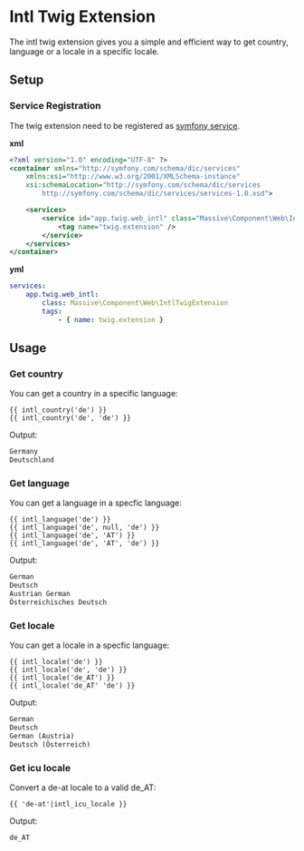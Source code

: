 # Intl Twig Extension

The intl twig extension gives you a simple and efficient way to get country, language or a locale in a specific locale.

## Setup

### Service Registration

The twig extension need to be registered as [symfony service](http://symfony.com/doc/current/service_container.html).

**xml**

```xml
<?xml version="1.0" encoding="UTF-8" ?>
<container xmlns="http://symfony.com/schema/dic/services"
    xmlns:xsi="http://www.w3.org/2001/XMLSchema-instance"
    xsi:schemaLocation="http://symfony.com/schema/dic/services
        http://symfony.com/schema/dic/services/services-1.0.xsd">

    <services>
        <service id="app.twig.web_intl" class="Massive\Component\Web\IntlTwigExtension">
            <tag name="twig.extension" />
        </service>
    </services>
</container>
```

**yml**

```yml
services:
    app.twig.web_intl:
        class: Massive\Component\Web\IntlTwigExtension
        tags:
            - { name: twig.extension }
```

## Usage

### Get country

You can get a country in a specific language:

```twig
{{ intl_country('de') }}
{{ intl_country('de', 'de') }}
```

Output:

```html
Germany
Deutschland
```

### Get language

You can get a language in a specfic language:

```twig
{{ intl_language('de') }}
{{ intl_language('de', null, 'de') }}
{{ intl_language('de', 'AT') }}
{{ intl_language('de', 'AT', 'de') }}
```

Output:

```html
German
Deutsch
Austrian German
Österreichisches Deutsch
```

### Get locale

You can get a locale in a specfic language:

```twig
{{ intl_locale('de') }}
{{ intl_locale('de', 'de') }}
{{ intl_locale('de_AT') }}
{{ intl_locale('de_AT' 'de') }}
```

Output:

```html
German
Deutsch
German (Austria)
Deutsch (Österreich)
```

### Get icu locale

Convert a de-at locale to a valid de_AT:

```twig
{{ 'de-at'|intl_icu_locale }}
```

Output:

```html
de_AT
```

